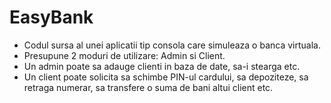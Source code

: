 # EasyBank
- Codul sursa al unei aplicatii tip consola care simuleaza o banca virtuala.
- Presupune 2 moduri de utilizare: Admin si Client.
- Un admin poate sa adauge clienti in baza de date, sa-i stearga etc.
- Un client poate solicita sa schimbe PIN-ul cardului, sa depoziteze, sa retraga numerar, sa transfere o suma de bani altui client etc.
